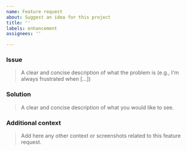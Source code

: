 ```yaml
---
name: Feature request
about: Suggest an idea for this project
title: ''
labels: enhancement
assignees: ''

---
```


### Issue
> A clear and concise description of what the problem is (e.g., I'm always frustrated when [...])

### Solution
> A clear and concise description of what you would like to see.

### Additional context
> Add here any other context or screenshots related to this feature request.